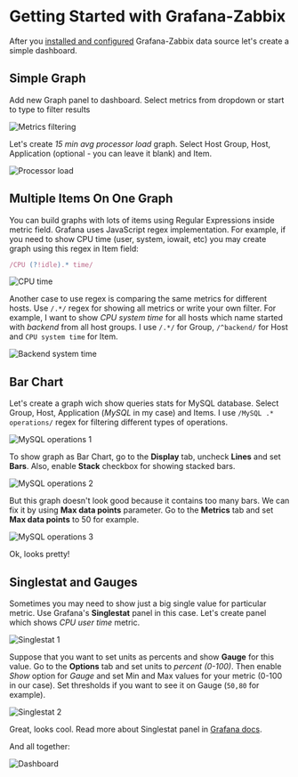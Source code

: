 # Getting Started with Grafana-Zabbix
After you [installed and configured](../installation/index.md) Grafana-Zabbix data source let's
create a simple dashboard.

## Simple Graph
Add new Graph panel to dashboard.
Select metrics from dropdown or start to type to filter results

![Metrics filtering](../img/getstarting-metrics_filtering.png)

Let's create _15 min avg processor load_ graph. Select Host Group, Host, Application (optional - you can leave it blank) and Item.

![Processor load](../img/getstarting-processor_load.png)

## Multiple Items On One Graph
You can build graphs with lots of items using Regular Expressions inside metric field. Grafana uses JavaScript regex implementation. For example, if you need to show CPU time (user, system, iowait, etc) you may create graph using  this regex in Item field:
```js
/CPU (?!idle).* time/
```

![CPU time](../img/getstarting-regex_cpu_time.png)

Another case to use regex is comparing the same metrics for different hosts. Use `/.*/` regex for showing all metrics or write your own filter. For example, I want to show _CPU system time_ for all hosts which name started with _backend_ from all host groups. I use `/.*/` for Group, `/^backend/` for Host and `CPU system time` for Item.

![Backend system time](../img/getstarting-regex_backend_system_time.png)

## Bar Chart
Let's create a graph wich show queries stats for MySQL database. Select Group, Host, Application (_MySQL_ in my case) and Items. I use `/MySQL .* operations/` regex for filtering different types of operations.

![MySQL operations 1](../img/getstarting-mysql_operations_1.png)

To show graph as Bar Chart, go to the **Display** tab, uncheck **Lines** and set **Bars**. Also, enable **Stack** checkbox for showing stacked bars.

![MySQL operations 2](../img/getstarting-mysql_operations_2.png)

But this graph doesn't look good because it contains too many bars. We can fix it by using **Max data points** parameter. Go to the **Metrics** tab and set **Max data points** to 50 for example.

![MySQL operations 3](../img/getstarting-mysql_operations_3.png)

Ok, looks pretty!

## Singlestat and Gauges
Sometimes you may need to show just a big single value for particular metric. Use Grafana's **Singlestat** panel in this case. Let's create panel which shows _CPU user time_ metric.

![Singlestat 1](../img/getstarting-singlestat_1.png)

Suppose that you want to set units as percents and show **Gauge** for this value. Go to the **Options** tab and set units to _percent (0-100)_. Then enable _Show_ option for _Gauge_ and set Min and Max values for your metric (0-100 in our case). Set thresholds if you want to see it on Gauge (`50,80` for example).

![Singlestat 2](../img/getstarting-singlestat_2.png)

Great, looks cool. Read more about Singlestat panel in [Grafana docs](http://docs.grafana.org/reference/singlestat/).

And all together:

![Dashboard](../img/getstarting-dashboard_1.png)
